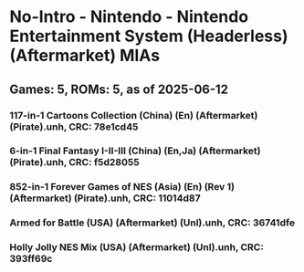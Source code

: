 # No-Intro - Nintendo - Nintendo Entertainment System (Headerless) (Aftermarket) MIAs
## Games: 5, ROMs: 5, as of 2025-06-12

### 117-in-1 Cartoons Collection (China) (En) (Aftermarket) (Pirate).unh, CRC: 78e1cd45
### 6-in-1 Final Fantasy I-II-III (China) (En,Ja) (Aftermarket) (Pirate).unh, CRC: f5d28055
### 852-in-1 Forever Games of NES (Asia) (En) (Rev 1) (Aftermarket) (Pirate).unh, CRC: 11014d87
### Armed for Battle (USA) (Aftermarket) (Unl).unh, CRC: 36741dfe
### Holly Jolly NES Mix (USA) (Aftermarket) (Unl).unh, CRC: 393ff69c
